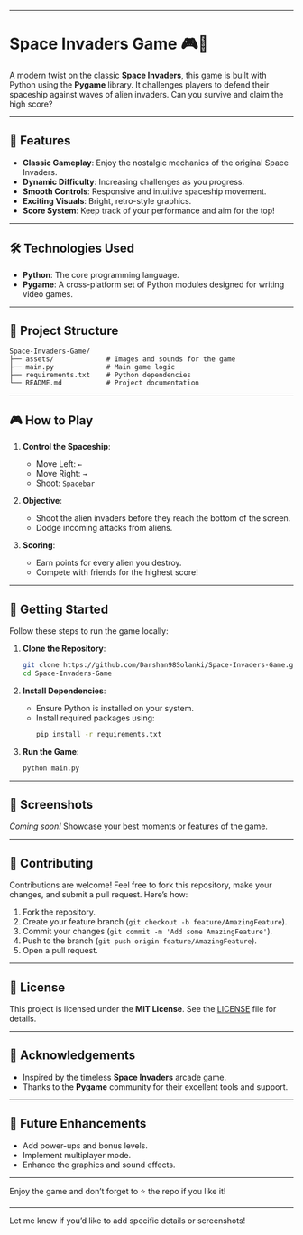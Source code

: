 
---

# Space Invaders Game 🎮🚀

A modern twist on the classic **Space Invaders**, this game is built with Python using the **Pygame** library. It challenges players to defend their spaceship against waves of alien invaders. Can you survive and claim the high score?

---

## 🚀 Features

- **Classic Gameplay**: Enjoy the nostalgic mechanics of the original Space Invaders.
- **Dynamic Difficulty**: Increasing challenges as you progress.
- **Smooth Controls**: Responsive and intuitive spaceship movement.
- **Exciting Visuals**: Bright, retro-style graphics.
- **Score System**: Keep track of your performance and aim for the top!

---

## 🛠️ Technologies Used

- **Python**: The core programming language.
- **Pygame**: A cross-platform set of Python modules designed for writing video games.

---

## 📂 Project Structure

```
Space-Invaders-Game/
├── assets/             # Images and sounds for the game
├── main.py             # Main game logic
├── requirements.txt    # Python dependencies
└── README.md           # Project documentation
```

---

## 🎮 How to Play

1. **Control the Spaceship**:
   - Move Left: `←`
   - Move Right: `→`
   - Shoot: `Spacebar`

2. **Objective**:
   - Shoot the alien invaders before they reach the bottom of the screen.
   - Dodge incoming attacks from aliens.

3. **Scoring**:
   - Earn points for every alien you destroy.
   - Compete with friends for the highest score!

---

## 🚀 Getting Started

Follow these steps to run the game locally:

1. **Clone the Repository**:
   ```bash
   git clone https://github.com/Darshan98Solanki/Space-Invaders-Game.git
   cd Space-Invaders-Game
   ```

2. **Install Dependencies**:
   - Ensure Python is installed on your system.
   - Install required packages using:
     ```bash
     pip install -r requirements.txt
     ```

3. **Run the Game**:
   ```bash
   python main.py
   ```

---

## 📸 Screenshots

*Coming soon!* Showcase your best moments or features of the game.

---

## 🤝 Contributing

Contributions are welcome! Feel free to fork this repository, make your changes, and submit a pull request. Here’s how:

1. Fork the repository.
2. Create your feature branch (`git checkout -b feature/AmazingFeature`).
3. Commit your changes (`git commit -m 'Add some AmazingFeature'`).
4. Push to the branch (`git push origin feature/AmazingFeature`).
5. Open a pull request.

---

## 📝 License

This project is licensed under the **MIT License**. See the [LICENSE](LICENSE) file for details.

---

## 🌟 Acknowledgements

- Inspired by the timeless **Space Invaders** arcade game.
- Thanks to the **Pygame** community for their excellent tools and support.

---

## 🎯 Future Enhancements

- Add power-ups and bonus levels.
- Implement multiplayer mode.
- Enhance the graphics and sound effects.

---

Enjoy the game and don’t forget to ⭐ the repo if you like it!

--- 

Let me know if you’d like to add specific details or screenshots!